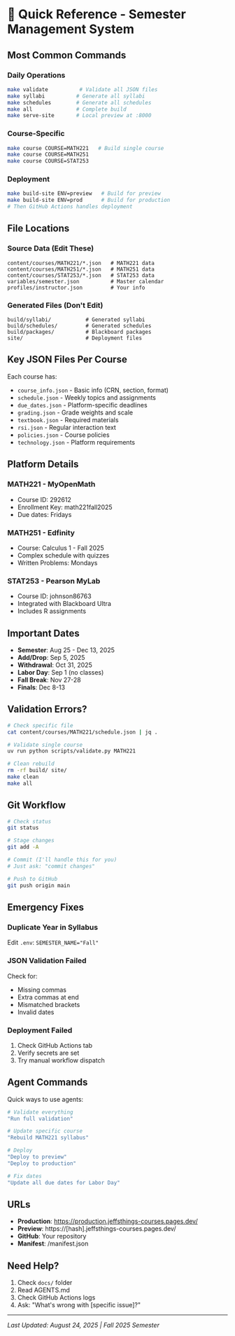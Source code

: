 # 🚀 Quick Reference - Semester Management System

## Most Common Commands

### Daily Operations

```bash
make validate          # Validate all JSON files
make syllabi          # Generate all syllabi
make schedules        # Generate all schedules
make all              # Complete build
make serve-site       # Local preview at :8000
```

### Course-Specific

```bash
make course COURSE=MATH221   # Build single course
make course COURSE=MATH251
make course COURSE=STAT253
```

### Deployment

```bash
make build-site ENV=preview   # Build for preview
make build-site ENV=prod      # Build for production
# Then GitHub Actions handles deployment
```

## File Locations

### Source Data (Edit These)

```
content/courses/MATH221/*.json   # MATH221 data
content/courses/MATH251/*.json   # MATH251 data
content/courses/STAT253/*.json   # STAT253 data
variables/semester.json          # Master calendar
profiles/instructor.json         # Your info
```

### Generated Files (Don't Edit)

```
build/syllabi/           # Generated syllabi
build/schedules/         # Generated schedules
build/packages/          # Blackboard packages
site/                    # Deployment files
```

## Key JSON Files Per Course

Each course has:

- `course_info.json` - Basic info (CRN, section, format)
- `schedule.json` - Weekly topics and assignments
- `due_dates.json` - Platform-specific deadlines
- `grading.json` - Grade weights and scale
- `textbook.json` - Required materials
- `rsi.json` - Regular interaction text
- `policies.json` - Course policies
- `technology.json` - Platform requirements

## Platform Details

### MATH221 - MyOpenMath

- Course ID: 292612
- Enrollment Key: math221fall2025
- Due dates: Fridays

### MATH251 - Edfinity

- Course: Calculus 1 - Fall 2025
- Complex schedule with quizzes
- Written Problems: Mondays

### STAT253 - Pearson MyLab

- Course ID: johnson86763
- Integrated with Blackboard Ultra
- Includes R assignments

## Important Dates

- **Semester**: Aug 25 - Dec 13, 2025
- **Add/Drop**: Sep 5, 2025
- **Withdrawal**: Oct 31, 2025
- **Labor Day**: Sep 1 (no classes)
- **Fall Break**: Nov 27-28
- **Finals**: Dec 8-13

## Validation Errors?

```bash
# Check specific file
cat content/courses/MATH221/schedule.json | jq .

# Validate single course
uv run python scripts/validate.py MATH221

# Clean rebuild
rm -rf build/ site/
make clean
make all
```

## Git Workflow

```bash
# Check status
git status

# Stage changes
git add -A

# Commit (I'll handle this for you)
# Just ask: "commit changes"

# Push to GitHub
git push origin main
```

## Emergency Fixes

### Duplicate Year in Syllabus

Edit `.env`: `SEMESTER_NAME="Fall"`

### JSON Validation Failed

Check for:

- Missing commas
- Extra commas at end
- Mismatched brackets
- Invalid dates

### Deployment Failed

1. Check GitHub Actions tab
2. Verify secrets are set
3. Try manual workflow dispatch

## Agent Commands

Quick ways to use agents:

```bash
# Validate everything
"Run full validation"

# Update specific course
"Rebuild MATH221 syllabus"

# Deploy
"Deploy to preview"
"Deploy to production"

# Fix dates
"Update all due dates for Labor Day"
```

## URLs

- **Production**: <https://production.jeffsthings-courses.pages.dev/>
- **Preview**: https://[hash].jeffsthings-courses.pages.dev/
- **GitHub**: Your repository
- **Manifest**: /manifest.json

## Need Help?

1. Check `docs/` folder
2. Read AGENTS.md
3. Check GitHub Actions logs
4. Ask: "What's wrong with [specific issue]?"

---
*Last Updated: August 24, 2025 | Fall 2025 Semester*
